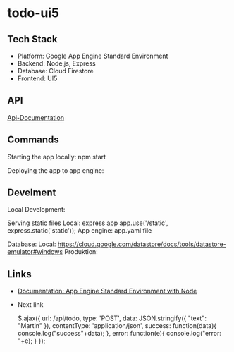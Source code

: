# todo-ui5

## Tech Stack

* Platform: Google App Engine Standard Environment
* Backend: Node.js, Express
* Database: Cloud Firestore
* Frontend: UI5

## API

[Api-Documentation](https://app.swaggerhub.com/apis-docs/Safadurimo/todo-ui5/1.0.0)

## Commands

Starting the app locally: npm start

Deploying the app to app engine: 

## Develment

Local Development:

Serving static files
Local: express app app.use('/static', express.static('static'));
App engine: app.yaml file

Database:
Local: https://cloud.google.com/datastore/docs/tools/datastore-emulator#windows
Produktion: 


## Links

* [Documentation: App Engine Standard Environment with Node](https://cloud.google.com/appengine/docs/standard/)
 * Next link


 	$.ajax({
				url: /api/todo,
				type: 'POST',
				data: JSON.stringify({ "text": "Martin" }),
				contentType: 'application/json',
				success: function(data){
					console.log("success"+data);
				},
				error: function(e){
					console.log("error: "+e);
				}
			  });